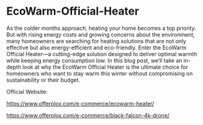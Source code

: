 # EcoWarm-Official-Heater

As the colder months approach, heating your home becomes a top priority. But with rising energy costs and growing concerns about the environment, many homeowners are searching for heating solutions that are not only effective but also energy-efficient and eco-friendly. Enter the EcoWarm Official Heater—a cutting-edge solution designed to deliver optimal warmth while keeping energy consumption low. In this blog post, we’ll take an in-depth look at why the EcoWarm Official Heater is the ultimate choice for homeowners who want to stay warm this winter without compromising on sustainability or their budget.

Official Website:

https://www.offerplox.com/e-commerce/ecowarm-heater/

https://www.offerplox.com/e-commerce/black-falcon-4k-drone/
